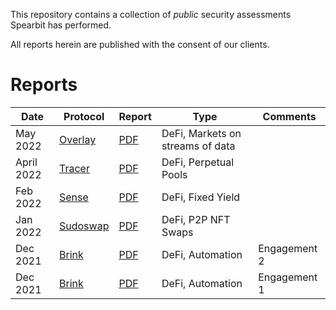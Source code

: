 This repository contains a collection of *public* security assessments Spearbit has performed.

All reports herein are published with the consent of our clients.

# Reports

| Date | Protocol                     | Report                                                      | Type             | Comments     |
|------|------------------------------|-------------------------------------------------------------|------------------|--------------|
| May 2022 | [Overlay](https://overlay.market/) |[PDF](pdfs/Overlay-Spearbit-Security-Review.pdf) | DeFi, Markets on streams of data | |
| April 2022 | [Tracer](https://tracer.finance/) |[PDF](pdfs/Tracer-Spearbit-Security-Review.pdf) | DeFi, Perpetual Pools | |
| Feb 2022 | [Sense](https://sense.finance) | [PDF](pdfs/Sense-Spearbit-Security-Review.pdf) | DeFi, Fixed Yield |  |
| Jan 2022 | [Sudoswap](https://sudoswap.xyz) | [PDF](pdfs/Sudoswap-Spearbit-Security-Review.pdf) | DeFi, P2P NFT Swaps |  |
| Dec 2021 | [Brink](https://brink.trade) | [PDF](pdfs/Brink-Spearbit-Security-Review-Engagement-2.pdf) | DeFi, Automation | Engagement 2 |
| Dec 2021 | [Brink](https://brink.trade) | [PDF](pdfs/Brink-Spearbit-Security-Review-Engagement-1.pdf) | DeFi, Automation | Engagement 1 |
